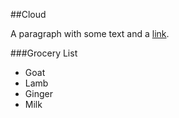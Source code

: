 ##Cloud

A paragraph with some text and a [link](http://hakim.se/).


###Grocery List

 *   Goat
 *   Lamb
 *   Ginger
 *   Milk
